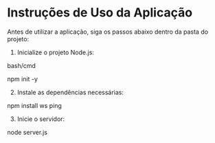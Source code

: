 # Instruções de Uso da Aplicação

Antes de utilizar a aplicação, siga os passos abaixo dentro da pasta do projeto:

1. Inicialize o projeto Node.js:

bash/cmd

npm init -y

2. Instale as dependências necessárias:

npm install ws ping

3. Inicie o servidor:

node server.js

